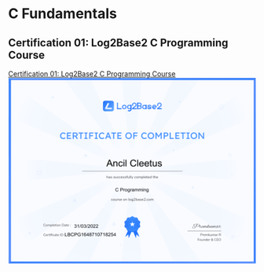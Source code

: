# C Fundamentals

## Certification 01: Log2Base2 C Programming Course
[Certification 01: Log2Base2 C Programming Course](https://log2base2.com/Assets/Certificates/ancilcleetus.personal/C%20Programming)
![Certification 01: Log2Base2 C Programming Course](certifications/Certificate-Log2base2-Course-02-C-Programming.png "Certification 01: Log2Base2 C Programming Course")
